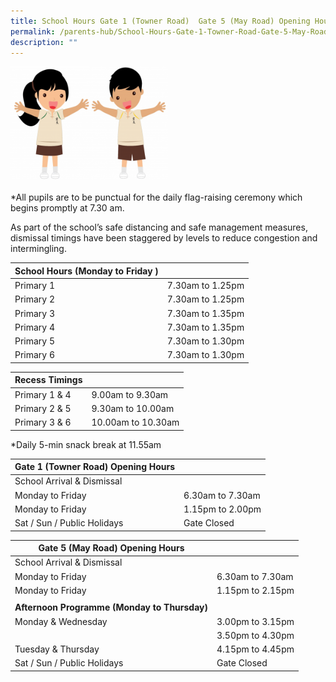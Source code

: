 ```yaml
---
title: School Hours Gate 1 (Towner Road)  Gate 5 (May Road) Opening Hours
permalink: /parents-hub/School-Hours-Gate-1-Towner-Road-Gate-5-May-Road-Opening-Hours/
description: ""
---
```

<img style="width:50%;height:50%" src="/images/Parents'%20Hub/School%20hours%20gate%20opening/Hong-Hong-Wen-Wen-1-300x219.png">

\*All pupils are to be punctual for the daily flag-raising ceremony which begins promptly at 7.30 am.

As part of the school’s safe distancing and safe management measures, dismissal timings have been staggered by levels to reduce congestion and intermingling.

| School Hours (Monday to Friday ) |                  |
|----------------------------------|------------------|
| Primary 1                        | 7.30am to 1.25pm |
| Primary 2                        | 7.30am to 1.25pm |
| Primary 3                        | 7.30am to 1.35pm |
| Primary 4                        | 7.30am to 1.35pm |
| Primary 5                        | 7.30am to 1.30pm |
| Primary 6                        | 7.30am to 1.30pm |

| Recess Timings            |                    |
|---------------------------|--------------------|
| Primary 1 & 4             | 9.00am to 9.30am   |
| Primary 2 & 5             | 9.30am to 10.00am  |
| Primary 3 & 6             | 10.00am to 10.30am |

*Daily 5-min snack break at 11.55am

| Gate 1 (Towner Road) Opening Hours      |                  |
|-----------------------------------------|------------------|
| School Arrival & Dismissal              |                  |
| Monday to Friday                        | 6.30am to 7.30am |
| Monday to Friday                        | 1.15pm to 2.00pm |
| Sat / Sun / Public Holidays             | Gate Closed      |

| Gate 5 (May Road) Opening Hours              |                  |
|----------------------------------------------|------------------|
| School Arrival & Dismissal                   |                  |
| Monday to Friday                             | 6.30am to 7.30am |
| Monday to Friday                             | 1.15pm to 2.15pm |
|                                              |                  |
| **Afternoon Programme (Monday to Thursday)** |                  |
| Monday & Wednesday                           | 3.00pm to 3.15pm |
|                                              | 3.50pm to 4.30pm |
| Tuesday & Thursday                           | 4.15pm to 4.45pm |
| Sat / Sun / Public Holidays                  | Gate Closed      |